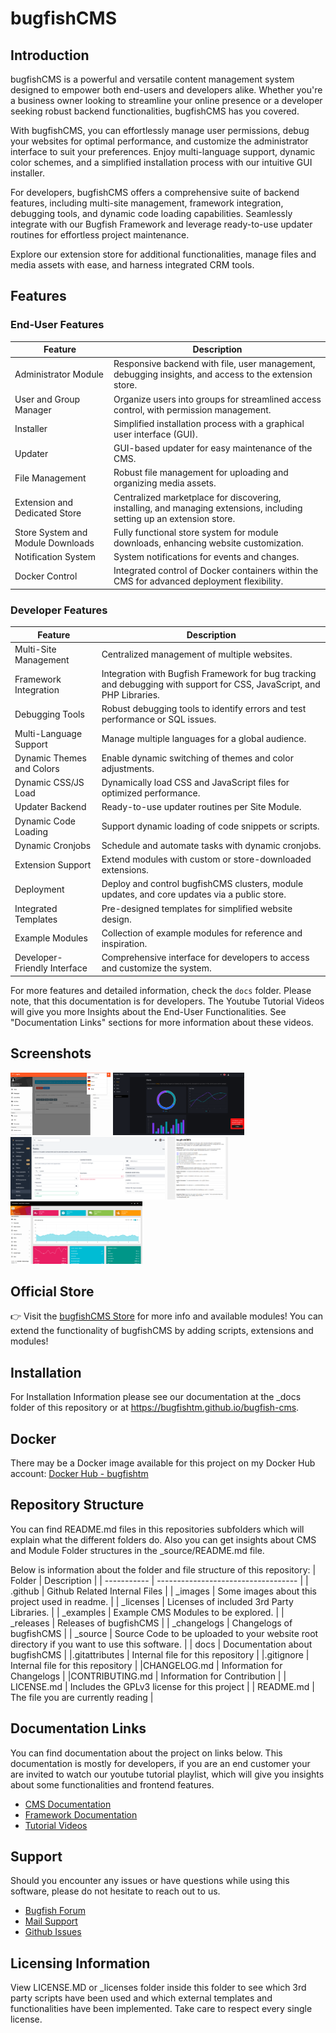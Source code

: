 
# bugfishCMS

## Introduction
bugfishCMS is a powerful and versatile content management system designed to empower both end-users and developers alike. Whether you're a business owner looking to streamline your online presence or a developer seeking robust backend functionalities, bugfishCMS has you covered.

With bugfishCMS, you can effortlessly manage user permissions, debug your websites for optimal performance, and customize the administrator interface to suit your preferences. Enjoy multi-language support, dynamic color schemes, and a simplified installation process with our intuitive GUI installer.

For developers, bugfishCMS offers a comprehensive suite of backend features, including multi-site management, framework integration, debugging tools, and dynamic code loading capabilities. Seamlessly integrate with our Bugfish Framework and leverage ready-to-use updater routines for effortless project maintenance.

Explore our extension store for additional functionalities, manage files and media assets with ease, and harness integrated CRM tools.

## Features

### End-User Features

| **Feature**                | **Description**                                                                                                                                             |
|----------------------------|-------------------------------------------------------------------------------------------------------------------------------------------------------------|
| Administrator Module        | Responsive backend with file, user management, debugging insights, and access to the extension store.                                                       |
| User and Group Manager      | Organize users into groups for streamlined access control, with permission management.                                                                      |
| Installer                   | Simplified installation process with a graphical user interface (GUI).                                                                                      |
| Updater                     | GUI-based updater for easy maintenance of the CMS.                                                                                                          |
| File Management             | Robust file management for uploading and organizing media assets.                                                                                           |
| Extension and Dedicated Store| Centralized marketplace for discovering, installing, and managing extensions, including setting up an extension store.                                      |
| Store System and Module Downloads | Fully functional store system for module downloads, enhancing website customization.                                                                 |
| Notification System         | System notifications for events and changes.                                                                                                               |
| Docker Control              | Integrated control of Docker containers within the CMS for advanced deployment flexibility.                                                                 |

### Developer Features

| **Feature**                 | **Description**                                                                                                                                             |
|-----------------------------|-------------------------------------------------------------------------------------------------------------------------------------------------------------|
| Multi-Site Management        | Centralized management of multiple websites.                                                                                                               |
| Framework Integration        | Integration with Bugfish Framework for bug tracking and debugging with support for CSS, JavaScript, and PHP Libraries.                                      |
| Debugging Tools              | Robust debugging tools to identify errors and test performance or SQL issues.                                                                               |
| Multi-Language Support       | Manage multiple languages for a global audience.                                                                                                           |
| Dynamic Themes and Colors    | Enable dynamic switching of themes and color adjustments.                                                                                                  |
| Dynamic CSS/JS Load          | Dynamically load CSS and JavaScript files for optimized performance.                                                                                        |
| Updater Backend              | Ready-to-use updater routines per Site Module.                                                                                                             |
| Dynamic Code Loading         | Support dynamic loading of code snippets or scripts.                                                                                                       |
| Dynamic Cronjobs             | Schedule and automate tasks with dynamic cronjobs.                                                                                                         |
| Extension Support            | Extend modules with custom or store-downloaded extensions.                                                                                                 |
| Deployment                   | Deploy and control bugfishCMS clusters, module updates, and core updates via a public store.                                                               |
| Integrated Templates         | Pre-designed templates for simplified website design.                                                                                                      |
| Example Modules              | Collection of example modules for reference and inspiration.                                                                                               |
| Developer-Friendly Interface | Comprehensive interface for developers to access and customize the system.                                                                                 |


For more features and detailed information, check the `docs` folder. Please note, that this documentation is for developers. The Youtube Tutorial Videos will give you more Insights about the End-User Functionalities. See "Documentation Links" sections for more information about these videos.

## Screenshots
<img src="./_images/preview.png" alt="Preview Image" height="100"> <img src="./_images/preview_windmill.png" alt="Preview Image" height="100"> <img src="./_images/preview_volt.png" alt="Preview Image" height="100"> <img src="./_images/preview_install.png" alt="Preview Image" height="100"> <img src="./_images/preview_adminbsb.png" alt="Preview Image" height="100">

## Official Store

👉 Visit the [bugfishCMS Store](https://store.bugfish.eu) for more info and available modules! You can extend the functionality of bugfishCMS by adding scripts, extensions and modules!

## Installation
For Installation Information please see our documentation at the _docs folder of this repository or at https://bugfishtm.github.io/bugfish-cms.

## Docker

There may be a Docker image available for this project on my Docker Hub account:
[Docker Hub - bugfishtm](https://hub.docker.com/u/bugfishtm)

## Repository Structure
You can find README.md files in this repositories subfolders which will explain what the different folders do. Also you can get insights about CMS and Module Folder structures in the _source/README.md file.

Below is information about the folder and file structure of this repository:
| Folder      | Description                         |
| ----------- | ----------------------------------- |
| .github     | Github Related Internal Files  |
| _images   | Some images about this project used in readme. |
| _licenses   | Licenses of included 3rd Party Libraries.     | 
| _examples     | Example CMS Modules to be explored. |
| _releases   | Releases of bugfishCMS |
| _changelogs   | Changelogs of bugfishCMS |
| _source     | Source Code to be uploaded to your website root directory if you want to use this software. |
| docs        | Documentation about bugfishCMS |
|.gitattributes | Internal file for this repository |
|.gitignore | Internal file for this repository |
|CHANGELOG.md | Information for Changelogs |
|CONTRIBUTING.md | Information for Contribution |
| LICENSE.md | Includes the GPLv3 license for this project |
| README.md | The file you are currently reading |

## Documentation Links
You can find documentation about the project on links below. This documentation is mostly for developers, if you are an end customer your are invited to watch our youtube tutorial playlist, which will give you insights about some functionalities and frontend features.
- [CMS Documentation](https://bugfishtm.github.io/bugfish-cms/)
- [Framework Documentation](https://bugfishtm.github.io/bugfish-framework/)
- [Tutorial Videos](https://www.youtube.com/playlist?list=PL6npOHuBGrpAfrpUzQPTOWdqoCnhq1oP0)



## Support
Should you encounter any issues or have questions while using this software, please do not hesitate to reach out to us.
- [Bugfish Forum](www.bugfish.eu/forum)
- [Mail Support](mailto:request@bugfish.eu)
- [Github Issues](https://github.com/bugfishtm/bugfish-cms/issues)

## Licensing Information

View LICENSE.MD or _licenses folder inside this folder to see which 3rd party scripts have been used and which external templates and functionalities have been implemented. Take care to respect every single license.























